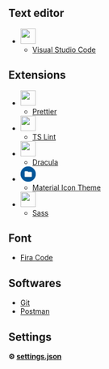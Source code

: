 ## Text editor
- <img src="https://code.visualstudio.com/assets/favicon.ico" height="30px" width="30px">

  - [Visual Studio Code]()

## Extensions
- <img src="https://avatars2.githubusercontent.com/u/25822731?s=400&v=4" height="30px" width="30px">

  - [Prettier]()
  
- <img src="https://eg2.gallerycdn.vsassets.io/extensions/eg2/tslint/1.0.44/1562333373210/Microsoft.VisualStudio.Services.Icons.Default" height="30px" width="30px">

  - [TS Lint]()

- <img src="https://draculatheme.com/static/icons/pack-1/045-dracula.svg" height="30px" width="30px">

  - [Dracula]()

- <img src="https://raw.githubusercontent.com/PKief/vscode-material-icon-theme/master/logo.png" height="30px" width="30px">

  - [Material Icon Theme]()

- <img src="https://sass-lang.com/assets/img/logos/logo-b6e1ef6e.svg" height="30px" width="30px">

  - [Sass]()

## Font
- [Fira Code]()

## Softwares
- [Git]()
- [Postman]()

## Settings
**:gear: [settings.json](settings.json)**
